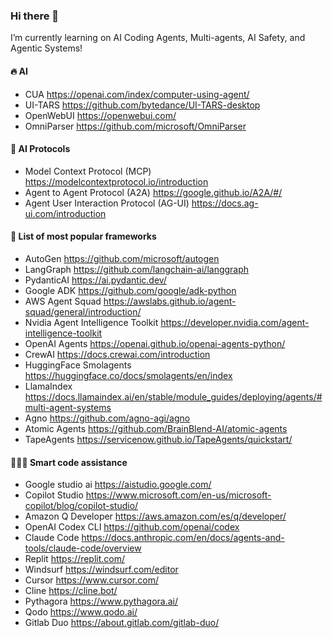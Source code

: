 ### Hi there 👋
I’m currently learning on AI Coding Agents, Multi-agents, AI Safety, and Agentic Systems!

#### 🔥 AI 
- CUA https://openai.com/index/computer-using-agent/
- UI-TARS https://github.com/bytedance/UI-TARS-desktop
- OpenWebUI https://openwebui.com/
- OmniParser https://github.com/microsoft/OmniParser
  
#### 🚀 AI Protocols
- Model Context Protocol (MCP) https://modelcontextprotocol.io/introduction
- Agent to Agent Protocol (A2A) https://google.github.io/A2A/#/
- Agent User Interaction Protocol (AG-UI) https://docs.ag-ui.com/introduction


#### 🧠 List of most popular frameworks
- AutoGen https://github.com/microsoft/autogen
- LangGraph https://github.com/langchain-ai/langgraph
- PydanticAI  https://ai.pydantic.dev/
- Google ADK https://github.com/google/adk-python
- AWS Agent Squad https://awslabs.github.io/agent-squad/general/introduction/
- Nvidia Agent Intelligence Toolkit https://developer.nvidia.com/agent-intelligence-toolkit
- OpenAI Agents https://openai.github.io/openai-agents-python/
- CrewAI https://docs.crewai.com/introduction
- HuggingFace Smolagents https://huggingface.co/docs/smolagents/en/index
- LlamaIndex https://docs.llamaindex.ai/en/stable/module_guides/deploying/agents/#multi-agent-systems
- Agno https://github.com/agno-agi/agno
- Atomic Agents https://github.com/BrainBlend-AI/atomic-agents
- TapeAgents https://servicenow.github.io/TapeAgents/quickstart/

#### 👨🏻‍💻 Smart code assistance
- Google studio ai https://aistudio.google.com/
- Copilot Studio https://www.microsoft.com/en-us/microsoft-copilot/blog/copilot-studio/
- Amazon Q Developer https://aws.amazon.com/es/q/developer/
- OpenAI Codex CLI https://github.com/openai/codex
- Claude Code https://docs.anthropic.com/en/docs/agents-and-tools/claude-code/overview
- Replit https://replit.com/
- Windsurf https://windsurf.com/editor
- Cursor https://www.cursor.com/
- Cline https://cline.bot/
- Pythagora https://www.pythagora.ai/
- Qodo https://www.qodo.ai/
- Gitlab Duo https://about.gitlab.com/gitlab-duo/

<!--
📢|[Entity Name Recognition in Receipts](https://github.com/pilarcode/receipt-ocr/blob/main/Presentacion.pdf)|
|[Reconociendo la actividad humana en videos](https://github.com/pilarcode/action-recognition-in-videos/blob/master/docs/Presentacion_TFM_Unir_PilarMadariaga.pdf)|
|[Women'sDay](https://github.com/pilarcode/pilarcode/blob/9325c40cbea09122944d46f09fba16216571e6ae/presentaciones/WomensDay_2022_Alicante.pdf)|

https://github.com/pilarcode/genai_code
| 🧪 WIP Projects | 
| ------------- |
|[Chatbot - FiFa](https://github.com/pilarcode/Fifa) |

|📢 Talks      |
| -------------|




<h2> 💻 I'm working as Data Engineer but I do some other stuff too!</h2>
<p align="center">
  <img src="https://github.com/pilarcode/pilarcode/blob/main/images/tools.png">
</p>

![remote-office-3d-rendering-concept-illustration (1)](https://github.com/user-attachments/assets/e492c2bd-1162-45b5-8561-4317a242969c)
-->
